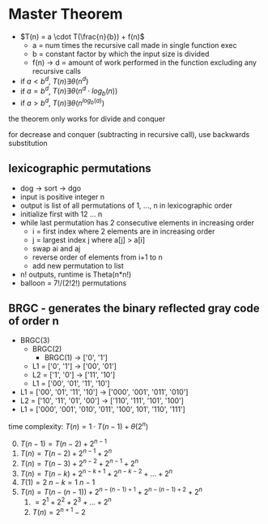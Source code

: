 # Master Theorem

- $T(n) = a \cdot T(\frac{n}{b}) + f(n)$
  - a = num times the recursive call made in single function exec
  - b = constant factor by which the input size is divided
  - f(n) -> d = amount of work performed in the function excluding any recursive calls
- if $a < b^{d}$, $T(n) \exists \theta (n^{d})$
- if $a = b^{d}$, $T(n) \exists \theta (n^{d} \cdot log_{b} (n))$
- if $a > b^{d}$, $T(n) \exists \theta (n^{log_{b} (a)})$

the theorem only works for divide and conquer

for decrease and conquer (subtracting in recursive call), use backwards substitution

## lexicographic permutations

- dog -> sort -> dgo
- input is positive integer n
- output is list of all permutations of 1, ..., n in lexicographic order
- initialize first with 12 ... n
- while last permutation has 2 consecutive elements in increasing order
  - i = first index where 2 elements are in increasing order
  - j = largest index j where a[j] > a[i]
  - swap ai and aj
  - reverse order of elements from i+1 to n
  - add new permutation to list
- n! outputs, runtime is Theta(n*n!)
- balloon = 7!/(2!2!) permutations

## BRGC - generates the binary reflected gray code of order n

- BRGC(3)
  - BRGC(2)
    - BRGC(1) -> ['0', '1']
  - L1 = ['0', '1'] -> ['00', '01']
  - L2 = ['1', '0'] -> ['11', '10']
  - L1 = ['00', '01', '11', '10']
- L1 = ['00', '01', '11', '10'] -> ['000', '001', '011', '010']
- L2 = ['10', '11', '01', '00'] -> ['110', '111', '101', '100']
- L1 = ['000', '001', '010', '011', '100', 101', '110', '111']

time complexity: $T(n) = 1 \cdot T(n - 1) + \theta(2^{n})$

0. $T(n-1) = T(n-2) + 2^{n  - 1}$
1. $T(n) = T(n-2) + 2^{n-1} + 2^{n}$
2. $T(n) = T(n-3) + 2^{n-2} + 2^{n-1} + 2^{n}$
3. $T(n) = T(n-k) + 2^{n-k+1} + 2^{n-k-2} + ... + 2^{n}$
4. $T(1) = 2$ $n-k=1$ $n - 1$
5. $T(n) = T(n-(n-1)) + 2^{n-(n-1)+1} + 2^{n-(n-1)+2} + 2^{n}$
   1. $= 2^{1} + 2^{2} + 2^{3} + ... + 2^{n}$
   2. $T(n) = 2^{n+1} - 2$
